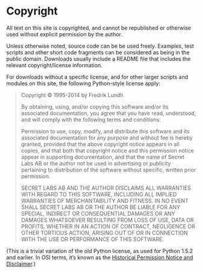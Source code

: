 # Copyright

All text on this site is copyrighted, and cannot be republished or otherwise used without explicit permission by the author.

Unless otherwise noted, source code can be be used freely. Examples, test scripts and other short code fragments can be considered as being in the public domain. Downloads usually include a README file that includes the relevant copyright/license information.

For downloads without a specific license, and for other larger scripts and modules on this site, the following Python-style license apply:

> Copyright © 1995-2014 by Fredrik Lundh
>
> By obtaining, using, and/or copying this software and/or its associated documentation, you agree that you have read, understood, and will comply with the following terms and conditions:
>
> Permission to use, copy, modify, and distribute this software and its associated documentation for any purpose and without fee is hereby granted, provided that the above copyright notice appears in all copies, and that both that copyright notice and this permission notice appear in supporting documentation, and that the name of Secret Labs AB or the author not be used in advertising or publicity pertaining to distribution of the software without specific, written prior permission.
>
> SECRET LABS AB AND THE AUTHOR DISCLAIMS ALL WARRANTIES WITH REGARD TO THIS SOFTWARE, INCLUDING ALL IMPLIED WARRANTIES OF MERCHANTABILITY AND FITNESS. IN NO EVENT SHALL SECRET LABS AB OR THE AUTHOR BE LIABLE FOR ANY SPECIAL, INDIRECT OR CONSEQUENTIAL DAMAGES OR ANY DAMAGES WHATSOEVER RESULTING FROM LOSS OF USE, DATA OR PROFITS, WHETHER IN AN ACTION OF CONTRACT, NEGLIGENCE OR OTHER TORTIOUS ACTION, ARISING OUT OF OR IN CONNECTION WITH THE USE OR PERFORMANCE OF THIS SOFTWARE.

(This is a trivial variation of the old Python license, as used for Python 1.5.2 and earlier. In OSI terms, it’s known as the [Historical Permission Notice and Disclaimer](http://www.opensource.org/licenses/historical.php).)
